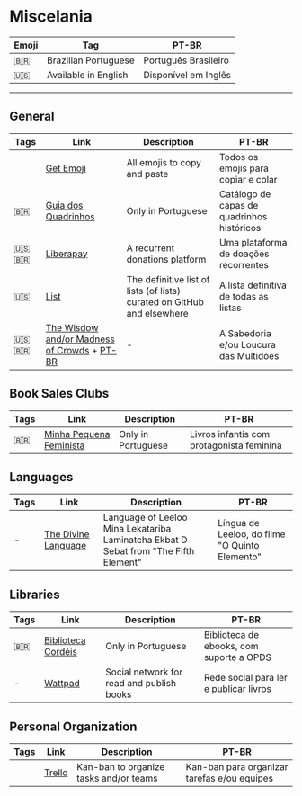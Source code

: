 # Miscelania

| Emoji | Tag                  | PT-BR                |
| ----- | -------------------- | -------------------- |
| 🇧🇷  | Brazilian Portuguese | Português Brasileiro |
| 🇺🇸  | Available in English | Disponível em Inglês |

---

## General

| Tags     | Link                                                                                                       | Description                  | PT-BR                                      |
| -------- | ---------------------------------------------------------------------------------------------------------- | ---------------------------- | ------------------------------------------ |
|          | [Get Emoji](https://getemoji.com)                                                                          | All emojis to copy and paste | Todos os emojis para copiar e colar        |
| 🇧🇷     | [Guia dos Quadrinhos](http://www.guiadosquadrinhos.com)                                                    | Only in Portuguese           | Catálogo de capas de quadrinhos históricos |
| 🇺🇸🇧🇷 | [Liberapay](https://en.liberapay.com/) | A recurrent donations platform | Uma plataforma de doações recorrentes |
| 🇺🇸 | [List](https://github.com/jnv/lists) | The definitive list of lists (of lists) curated on GitHub and elsewhere | A lista definitiva de todas as listas|
| 🇺🇸🇧🇷 | [The Wisdow and/or Madness of Crowds](https://ncase.me/crowds/) + [PT-BR](https://ncase.me/crowds/pt.html) | -                            | A Sabedoria e/ou Loucura das Multidões     |

## Book Sales Clubs

| Tags | Link                                                             | Description        | PT-BR                                     |
| ---- | ---------------------------------------------------------------- | ------------------ | ----------------------------------------- |
| 🇧🇷 | [Minha Pequena Feminista](https://minhapequenafeminista.com.br/) | Only in Portuguese | Livros infantis com protagonista feminina |

## Languages

| Tags | Link                                                                                | Description                                                                          | PT-BR                                          |
| ---- | ----------------------------------------------------------------------------------- | ------------------------------------------------------------------------------------ | ---------------------------------------------- |
| -    | [The Divine Language](https://www.angelfire.com/pop/polymorphslair/langdivine.html) | Language of Leeloo Mina Lekatariba Laminatcha Ekbat D Sebat from "The Fifth Element" | Língua de Leeloo, do filme "O Quinto Elemento" |

## Libraries

| Tags | Link                                            | Description                               | PT-BR                                    |
| ---- | ----------------------------------------------- | ----------------------------------------- | ---------------------------------------- |
| 🇧🇷 | [Biblioteca Cordéis](http://livros.cordeis.com) | Only in Portuguese                        | Biblioteca de ebooks, com suporte a OPDS |
| -    | [Wattpad](https://www.wattpad.com/home)         | Social network for read and publish books | Rede social para ler e publicar livros   |

## Personal Organization

| Tags | Link                         | Description                            | PT-BR                                       |
| ---- | ---------------------------- | -------------------------------------- | ------------------------------------------- |
|      | [Trello](https://trello.com) | Kan-ban to organize tasks and/or teams | Kan-ban para organizar tarefas e/ou equipes |
